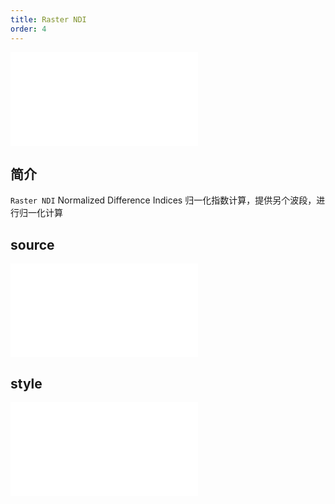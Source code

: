 ```yaml
---
title: Raster NDI
order: 4
---
```


<embed src="@/docs/api/common/style.md"></embed>

## 简介

`Raster NDI`  Normalized Difference Indices 归一化指数计算，提供另个波段，进行归一化计算

## source

<embed src="@/docs/api/common/source/raster/raster_ndi.zh.md"></embed>

## style

<embed src="@/docs/api/common/layer/raster/style.zh.md"></embed>
